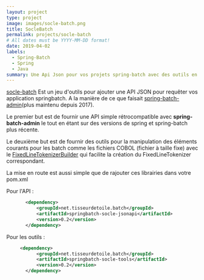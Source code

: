 ```yaml
---
layout: project
type: project
image: images/socle-batch.png
title: SocleBatch
permalink: projects/socle-batch
# All dates must be YYYY-MM-DD format!
date: 2019-04-02
labels:
  - Spring-Batch
  - Spring
  - Java
summary: Une Api Json pour vos projets spring-batch avec des outils en plus.
---
```


[socle-batch](https://github.com/tisseurdetoile/socle-batch) Est un jeu d'outils pour ajouter une API JSON pour requêter vos application springbatch. A la manière de ce que faisait [spring-batch-admin](https://github.com/spring-attic/spring-batch-admin)(plus maintenu depuis 2017).

Le premier but est de fournir une API simple rétrocompatible avec **spring-batch-admin** le tout en étant sur des versions de spring et spring-batch plus récente.

Le deuxième but est de fournir des outils pour la manipulation des éléments courants pour les batch comme les fichiers COBOL (fichier à taille fixe) avec le [FixedLineTokenizerBuilder](https://github.com/tisseurdetoile/socle-batch/blob/master/springbatch-socle-tools/src/main/java/net/tisseurdetoile/batch/socle/tools/fixedlinetokenizer/FixedLineTokenizerBuilder.java) qui facilite la création du FixedLineTokenizer correspondant.

La mise en route est aussi simple que de rajouter ces librairies dans votre pom.xml

Pour l'API :

```xml
       <dependency>
           <groupId>net.tisseurdetoile.batch</groupId>
           <artifactId>springbatch-socle-jsonapi</artifactId>
           <version>0.2</version>
       </dependency>
```

Pour les outils :

```xml
     <dependency>
           <groupId>net.tisseurdetoile.batch</groupId>
           <artifactId>springbatch-socle-tools</artifactId>
           <version>0.2</version>
       </dependency>

```
